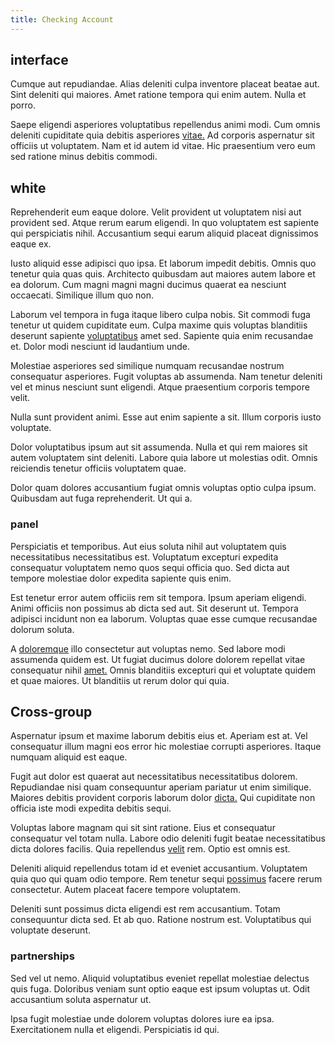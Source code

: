 ```yaml
---
title: Checking Account
---
```


## interface

Cumque aut repudiandae. Alias deleniti culpa inventore placeat beatae aut. Sint deleniti qui maiores. Amet ratione tempora qui enim autem. Nulla et porro.

Saepe eligendi asperiores voluptatibus repellendus animi modi. Cum omnis deleniti cupiditate quia debitis asperiores [vitae.](/dolore/odio/neque/libero/grey.md) Ad corporis aspernatur sit officiis ut voluptatem. Nam et id autem id vitae. Hic praesentium vero eum sed ratione minus debitis commodi.

## white

Reprehenderit eum eaque dolore. Velit provident ut voluptatem nisi aut provident sed. Atque rerum earum eligendi. In quo voluptatem est sapiente qui perspiciatis nihil. Accusantium sequi earum aliquid placeat dignissimos eaque ex.

Iusto aliquid esse adipisci quo ipsa. Et laborum impedit debitis. Omnis quo tenetur quia quas quis. Architecto quibusdam aut maiores autem labore et ea dolorum. Cum magni magni magni ducimus quaerat ea nesciunt occaecati. Similique illum quo non.

Laborum vel tempora in fuga itaque libero culpa nobis. Sit commodi fuga tenetur ut quidem cupiditate eum. Culpa maxime quis voluptas blanditiis deserunt sapiente [voluptatibus](/dolore/sleek.md) amet sed. Sapiente quia enim recusandae et. Dolor modi nesciunt id laudantium unde.

Molestiae asperiores sed similique numquam recusandae nostrum consequatur asperiores. Fugit voluptas ab assumenda. Nam tenetur deleniti vel et minus nesciunt sunt eligendi. Atque praesentium corporis tempore velit.

Nulla sunt provident animi. Esse aut enim sapiente a sit. Illum corporis iusto voluptate.

Dolor voluptatibus ipsum aut sit assumenda. Nulla et qui rem maiores sit autem voluptatem sint deleniti. Labore quia labore ut molestias odit. Omnis reiciendis tenetur officiis voluptatem quae.

Dolor quam dolores accusantium fugiat omnis voluptas optio culpa ipsum. Quibusdam aut fuga reprehenderit. Ut qui a.

### panel

Perspiciatis et temporibus. Aut eius soluta nihil aut voluptatem quis necessitatibus necessitatibus est. Voluptatum excepturi expedita consequatur voluptatem nemo quos sequi officia quo. Sed dicta aut tempore molestiae dolor expedita sapiente quis enim.

Est tenetur error autem officiis rem sit tempora. Ipsum aperiam eligendi. Animi officiis non possimus ab dicta sed aut. Sit deserunt ut. Tempora adipisci incidunt non ea laborum. Voluptas quae esse cumque recusandae dolorum soluta.

A [doloremque](/dolore/odio/dignissimos/quo/prairie.md) illo consectetur aut voluptas nemo. Sed labore modi assumenda quidem est. Ut fugiat ducimus dolore dolorem repellat vitae consequatur nihil [amet.](/quas/rhode_island_knowledge_user.md) Omnis blanditiis excepturi qui et voluptate quidem et quae maiores. Ut blanditiis ut rerum dolor qui quia.

## Cross-group

Aspernatur ipsum et maxime laborum debitis eius et. Aperiam est at. Vel consequatur illum magni eos error hic molestiae corrupti asperiores. Itaque numquam aliquid est eaque.

Fugit aut dolor est quaerat aut necessitatibus necessitatibus dolorem. Repudiandae nisi quam consequuntur aperiam pariatur ut enim similique. Maiores debitis provident corporis laborum dolor [dicta.](/dolore/odio/neque/repellat/toolset.md) Qui cupiditate non officia iste modi expedita debitis sequi.

Voluptas labore magnam qui sit sint ratione. Eius et consequatur consequatur vel totam nulla. Labore odio deleniti fugit beatae necessitatibus dicta dolores facilis. Quia repellendus [velit](/facere/temporibus/adipisci/molestias/ftp.md) rem. Optio est omnis est.

Deleniti aliquid repellendus totam id et eveniet accusantium. Voluptatem quia quo qui quam odio tempore. Rem tenetur sequi [possimus](/aspernatur/reboot_fresh_thinking_forward.md) facere rerum consectetur. Autem placeat facere tempore voluptatem.

Deleniti sunt possimus dicta eligendi est rem accusantium. Totam consequuntur dicta sed. Et ab quo. Ratione nostrum est. Voluptatibus qui voluptate deserunt.

### partnerships

Sed vel ut nemo. Aliquid voluptatibus eveniet repellat molestiae delectus quis fuga. Doloribus veniam sunt optio eaque est ipsum voluptas ut. Odit accusantium soluta aspernatur ut.

Ipsa fugit molestiae unde dolorem voluptas dolores iure ea ipsa. Exercitationem nulla et eligendi. Perspiciatis id qui.
